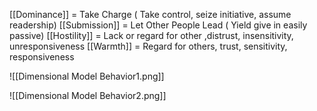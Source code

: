 
[[Dominance]] = Take Charge ( Take control, seize initiative, assume readership)
[[Submission]] = Let Other People Lead ( Yield give in easily passive)
[[Hostility]]         = Lack or regard for other ,distrust, insensitivity, unresponsiveness
[[Warmth]]         = Regard for others, trust, sensitivity, responsiveness


![[Dimensional Model Behavior1.png]]



![[Dimensional Model Behavior2.png]]



